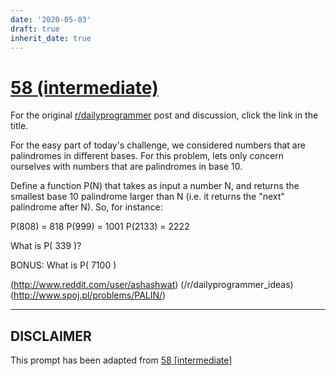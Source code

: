 ```yaml
---
date: '2020-05-03'
draft: true
inherit_date: true
---
```


# [58 (intermediate)](https://www.reddit.com/r/dailyprogrammer/comments/u8jn9/5282012_challenge_58_intermediate/)

For the original [r/dailyprogrammer](https://www.reddit.com/r/dailyprogrammer/) post and discussion, click the link in the title.

For the easy part of today's challenge, we considered numbers that are palindromes in different bases. For this problem, lets only concern ourselves with numbers that are palindromes in base 10.

Define a function P(N) that takes as input a number N, and returns the smallest base 10 palindrome larger than N (i.e. it returns the "next" palindrome after N). So, for instance:

P(808) = 818
P(999) = 1001
P(2133) = 2222    

What is P( 339 )?

BONUS: What is P( 7100 )

(http://www.reddit.com/user/ashashwat)
(/r/dailyprogrammer_ideas)
(http://www.spoj.pl/problems/PALIN/)

----
## **DISCLAIMER**
This prompt has been adapted from [58 [intermediate]](https://www.reddit.com/r/dailyprogrammer/comments/u8jn9/5282012_challenge_58_intermediate/
)
